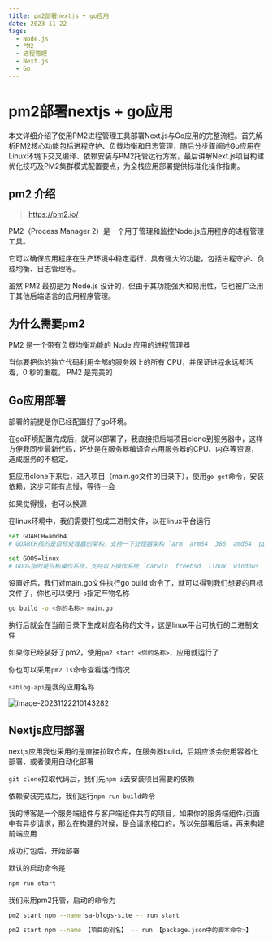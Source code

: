 ```yaml
---
title: pm2部署nextjs + go应用
date: 2023-11-22
tags:
  - Node.js
  - PM2
  - 进程管理
  - Next.js
  - Go
---
```


# pm2部署nextjs + go应用

<!-- DESC SEP -->

本文详细介绍了使用PM2进程管理工具部署Next.js与Go应用的完整流程。首先解析PM2核心功能包括进程守护、负载均衡和日志管理，随后分步骤阐述Go应用在Linux环境下交叉编译、依赖安装与PM2托管运行方案，最后讲解Next.js项目构建优化技巧及PM2集群模式配置要点，为全栈应用部署提供标准化操作指南。

<!-- DESC SEP -->

## pm2 介绍

> https://pm2.io/

PM2（Process Manager 2）是一个用于管理和监控Node.js应用程序的进程管理工具。

它可以确保应用程序在生产环境中稳定运行，具有强大的功能，包括进程守护、负载均衡、日志管理等。

虽然 PM2 最初是为 Node.js 设计的，但由于其功能强大和易用性，它也被广泛用于其他后端语言的应用程序管理。



## 为什么需要pm2

PM2 是一个带有负载均衡功能的 Node 应用的进程管理器

当你要把你的独立代码利用全部的服务器上的所有 CPU，并保证进程永远都活着，0 秒的重载， PM2 是完美的



## Go应用部署

部署的前提是你已经配置好了go环境。

在go环境配置完成后，就可以部署了，我直接把后端项目clone到服务器中，这样方便我同步最新代码，坏处是在服务器编译会占用服务器的CPU、内存等资源，造成服务的不稳定。

把应用clone下来后，进入项目（main.go文件的目录下），使用`go get`命令，安装依赖，这步可能有点慢，等待一会

如果觉得慢，也可以换源

在linux环境中，我们需要打包成二进制文件，以在linux平台运行

```bash
set GOARCH=amd64 
# GOARCH指的是目标处理器的架构，支持一下处理器架构 `arm  arm64  386  amd64  ppc64  ppc64le  mips64  mips64le  s390x`

set GOOS=linux 
# GOOS指的是目标操作系统，支持以下操作系统 `darwin  freebsd  linux  windows  android  dragonfly  netbsd  openbsd  plan9  solaris`
```

设置好后，我们对main.go文件执行go build 命令了，就可以得到我们想要的目标文件了，你也可以使用`-o`指定产物名称

```bash
go build -o <你的名称> main.go
```

执行后就会在当前目录下生成对应名称的文件，这是linux平台可执行的二进制文件

如果你已经装好了pm2，使用`pm2 start <你的名称>`，应用就运行了

你也可以采用`pm2 ls`命令查看运行情况

`sablog-api`是我的应用名称

![image-20231122210143282](http://assest.sablogs.cn/imgs/typora/image-20231122210143282.png)



## Nextjs应用部署

nextjs应用我也采用的是直接拉取仓库，在服务器build，后期应该会使用容器化部署，或者使用自动化部署

`git clone`拉取代码后，我们先`npm i`去安装项目需要的依赖

依赖安装完成后，我们运行`npm run build`命令

我的博客是一个服务端组件与客户端组件共存的项目，如果你的服务端组件/页面中有异步请求，那么在构建的时候，是会请求接口的，所以先部署后端，再来构建前端应用

成功打包后，开始部署

默认的启动命令是

```bash
npm run start
```

我们采用pm2托管，启动的命令为

```bash
pm2 start npm --name sa-blogs-site -- run start

pm2 start npm --name 【项目的别名】 -- run 【package.json中的脚本命令>】
```

